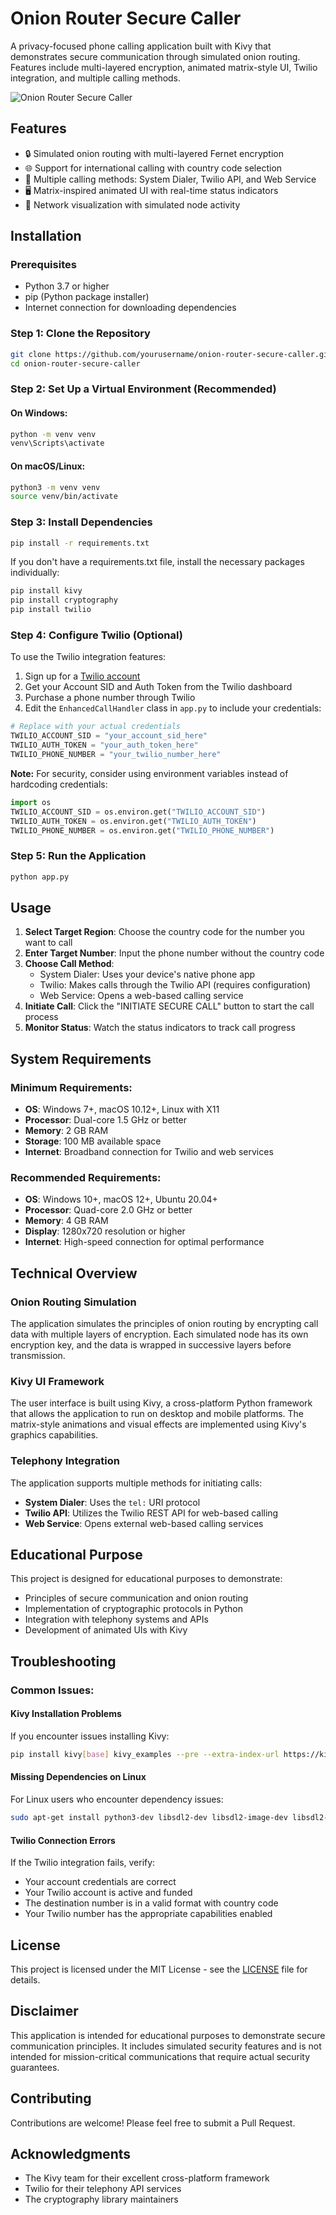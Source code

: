 # Onion Router Secure Caller

A privacy-focused phone calling application built with Kivy that demonstrates secure communication through simulated onion routing. Features include multi-layered encryption, animated matrix-style UI, Twilio integration, and multiple calling methods.

![Onion Router Secure Caller](https://api.placeholder.com/600/300)

## Features

- 🔒 Simulated onion routing with multi-layered Fernet encryption
- 🌐 Support for international calling with country code selection
- 📱 Multiple calling methods: System Dialer, Twilio API, and Web Service
- 🖥️ Matrix-inspired animated UI with real-time status indicators
- 🔐 Network visualization with simulated node activity

## Installation

### Prerequisites

- Python 3.7 or higher
- pip (Python package installer)
- Internet connection for downloading dependencies

### Step 1: Clone the Repository

```bash
git clone https://github.com/yourusername/onion-router-secure-caller.git
cd onion-router-secure-caller
```

### Step 2: Set Up a Virtual Environment (Recommended)

#### On Windows:
```bash
python -m venv venv
venv\Scripts\activate
```

#### On macOS/Linux:
```bash
python3 -m venv venv
source venv/bin/activate
```

### Step 3: Install Dependencies

```bash
pip install -r requirements.txt
```

If you don't have a requirements.txt file, install the necessary packages individually:

```bash
pip install kivy
pip install cryptography
pip install twilio
```

### Step 4: Configure Twilio (Optional)

To use the Twilio integration features:

1. Sign up for a [Twilio account](https://www.twilio.com/try-twilio)
2. Get your Account SID and Auth Token from the Twilio dashboard
3. Purchase a phone number through Twilio
4. Edit the `EnhancedCallHandler` class in `app.py` to include your credentials:

```python
# Replace with your actual credentials
TWILIO_ACCOUNT_SID = "your_account_sid_here"
TWILIO_AUTH_TOKEN = "your_auth_token_here"
TWILIO_PHONE_NUMBER = "your_twilio_number_here"
```

**Note:** For security, consider using environment variables instead of hardcoding credentials:

```python
import os
TWILIO_ACCOUNT_SID = os.environ.get("TWILIO_ACCOUNT_SID")
TWILIO_AUTH_TOKEN = os.environ.get("TWILIO_AUTH_TOKEN")
TWILIO_PHONE_NUMBER = os.environ.get("TWILIO_PHONE_NUMBER")
```

### Step 5: Run the Application

```bash
python app.py
```

## Usage

1. **Select Target Region**: Choose the country code for the number you want to call
2. **Enter Target Number**: Input the phone number without the country code
3. **Choose Call Method**:
   - System Dialer: Uses your device's native phone app
   - Twilio: Makes calls through the Twilio API (requires configuration)
   - Web Service: Opens a web-based calling service
4. **Initiate Call**: Click the "INITIATE SECURE CALL" button to start the call process
5. **Monitor Status**: Watch the status indicators to track call progress

## System Requirements

### Minimum Requirements:
- **OS**: Windows 7+, macOS 10.12+, Linux with X11
- **Processor**: Dual-core 1.5 GHz or better
- **Memory**: 2 GB RAM
- **Storage**: 100 MB available space
- **Internet**: Broadband connection for Twilio and web services

### Recommended Requirements:
- **OS**: Windows 10+, macOS 12+, Ubuntu 20.04+
- **Processor**: Quad-core 2.0 GHz or better
- **Memory**: 4 GB RAM
- **Display**: 1280x720 resolution or higher
- **Internet**: High-speed connection for optimal performance

## Technical Overview

### Onion Routing Simulation
The application simulates the principles of onion routing by encrypting call data with multiple layers of encryption. Each simulated node has its own encryption key, and the data is wrapped in successive layers before transmission.

### Kivy UI Framework
The user interface is built using Kivy, a cross-platform Python framework that allows the application to run on desktop and mobile platforms. The matrix-style animations and visual effects are implemented using Kivy's graphics capabilities.

### Telephony Integration
The application supports multiple methods for initiating calls:
- **System Dialer**: Uses the `tel:` URI protocol
- **Twilio API**: Utilizes the Twilio REST API for web-based calling
- **Web Service**: Opens external web-based calling services

## Educational Purpose

This project is designed for educational purposes to demonstrate:
- Principles of secure communication and onion routing
- Implementation of cryptographic protocols in Python
- Integration with telephony systems and APIs
- Development of animated UIs with Kivy

## Troubleshooting

### Common Issues:

#### Kivy Installation Problems
If you encounter issues installing Kivy:
```bash
pip install kivy[base] kivy_examples --pre --extra-index-url https://kivy.org/downloads/simple/
```

#### Missing Dependencies on Linux
For Linux users who encounter dependency issues:
```bash
sudo apt-get install python3-dev libsdl2-dev libsdl2-image-dev libsdl2-mixer-dev libsdl2-ttf-dev pkg-config libgl1-mesa-dev libgles2-mesa-dev
```

#### Twilio Connection Errors
If the Twilio integration fails, verify:
- Your account credentials are correct
- Your Twilio account is active and funded
- The destination number is in a valid format with country code
- Your Twilio number has the appropriate capabilities enabled

## License

This project is licensed under the MIT License - see the [LICENSE](LICENSE) file for details.

## Disclaimer

This application is intended for educational purposes to demonstrate secure communication principles. It includes simulated security features and is not intended for mission-critical communications that require actual security guarantees.

## Contributing

Contributions are welcome! Please feel free to submit a Pull Request.

## Acknowledgments

- The Kivy team for their excellent cross-platform framework
- Twilio for their telephony API services
- The cryptography library maintainers
